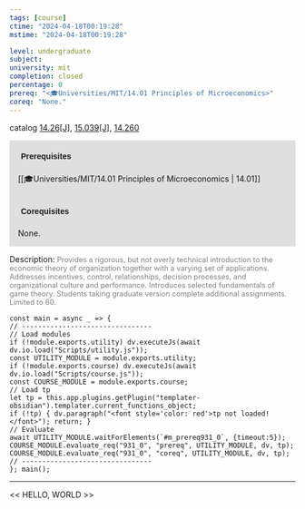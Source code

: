 ```yaml
---
tags: [course]
ctime: "2024-04-18T00:19:28"
mstime: "2024-04-18T00:19:28"

level: undergraduate
subject: 
university: mit
completion: closed
percentage: 0
prereq: "<🎓Universities/MIT/14.01 Principles of Microeconomics>"
coreq: "None."
---
```


catalog [14.26[J]](http://student.mit.edu/catalog/m14a.html#14.26), [15.039[J]](http://student.mit.edu/catalog/m15a.html#15.039), [14.260](http://student.mit.edu/catalog/m14a.html#14.260)

<span style="display: block; padding: 15px; background-color: rgb(100, 100, 100, 0.2);"><font id="m_prereq931_0" style="display: block; font-family: Arial, sans-serif; font-weight: bold; padding: 5px">Prerequisites</font><br><span id="prereq931_0">[[🎓Universities/MIT/14.01 Principles of Microeconomics | 14.01]]</span></span>
<span style="display: block; padding: 15px; background-color: rgb(100, 100, 100, 0.2);"><font id="m_coreq931_0" style="display: block; font-family: Arial, sans-serif; font-weight: bold; padding: 5px">Corequisites</font><br><span id="coreq931_0">None.</span></span>

<font style="">Description:</font>
<font style="color: grey; font-size: 0.8rem;">Provides a rigorous, but not overly technical introduction to the economic theory of organization together with a varying set of applications. Addresses incentives, control, relationships, decision processes, and organizational culture and performance. Introduces selected fundamentals of game theory. Students taking graduate version complete additional assignments. Limited to 60.</font>

```dataviewjs
const main = async _ => {
// --------------------------------
// Load modules
if (!module.exports.utility) dv.executeJs(await dv.io.load("Scripts/utility.js"));
const UTILITY_MODULE = module.exports.utility;
if (!module.exports.course) dv.executeJs(await dv.io.load("Scripts/course.js"));
const COURSE_MODULE = module.exports.course;
// Load tp
let tp = this.app.plugins.getPlugin("templater-obsidian").templater.current_functions_object;
if (!tp) { dv.paragraph("<font style='color: red'>tp not loaded!</font>"); return; }
// Evaluate
await UTILITY_MODULE.waitForElements(`#m_prereq931_0`, {timeout:5});
COURSE_MODULE.evaluate_req("931_0", "prereq", UTILITY_MODULE, dv, tp);
COURSE_MODULE.evaluate_req("931_0", "coreq", UTILITY_MODULE, dv, tp);
// --------------------------------
}; main();
```

---

<< HELLO, WORLD >>
